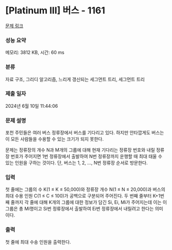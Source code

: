 # [Platinum III] 버스 - 1161 

[문제 링크](https://www.acmicpc.net/problem/1161) 

### 성능 요약

메모리: 3812 KB, 시간: 60 ms

### 분류

자료 구조, 그리디 알고리즘, 느리게 갱신되는 세그먼트 트리, 세그먼트 트리

### 제출 일자

2024년 6월 10일 11:44:06

### 문제 설명

<p>포천 주민들은 여러 버스 정류장에서 버스를 기다리고 있다. 하지만 안타깝게도 버스는 이 모든 사람들을 수용할 수 있는 크기가 되지 못한다. </p>

<p>문제는 정류장의 개수 N과 M개의 그룹에 대해 현재 기다리는 정류장 번호와 내릴 정류장 번호가 주어지면 1번 정류장에서 출발하여 N번 정류장까지 운행할 때 최대 태울 수 있는 인원을 구하는 것이다. 단, 버스는 1, 2, …, N번 정류장 순서로 방문한다.</p>

### 입력 

 <p>첫 줄에는 그룹의 수 K(1 ≤ K ≤ 50,000)와 정류장 개수 N(1 ≤ N ≤ 20,000)과 버스의 최대 수용 인원 C(1 ≤ C ≤ 100)가 공백으로 구분되어 주어진다. 두 번째 줄부터 K+1번째 줄까지 각 줄에 대해 K개의 그룹에 대한 정보가 담긴 Si, Ei, Mi가 주어지는데 이는 이 그룹은 총 Mi명이고 Si번 정류장에서 출발하여 Ei번 정류장에서 내릴려고 한다는 의미이다.</p>

### 출력 

 <p>첫 줄에 최대 수송 인원을 출력한다.</p>

